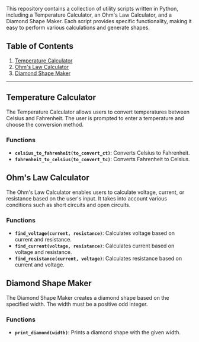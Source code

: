 This repository contains a collection of utility scripts written in Python, including a Temperature Calculator, an Ohm's Law Calculator, and a Diamond Shape Maker. Each script provides specific functionality, making it easy to perform various calculations and generate shapes.

## Table of Contents

1. [Temperature Calculator](#temperature-calculator)
2. [Ohm's Law Calculator](#ohms-law-calculator)
3. [Diamond Shape Maker](#diamond-shape-maker)

---

## Temperature Calculator

The Temperature Calculator allows users to convert temperatures between Celsius and Fahrenheit. The user is prompted to enter a temperature and choose the conversion method.

### Functions

- **`celsius_to_fahrenheit(to_convert_ct)`**: Converts Celsius to Fahrenheit.
- **`fahrenheit_to_celsius(to_convert_tc)`**: Converts Fahrenheit to Celsius.

## Ohm's Law Calculator

The Ohm's Law Calculator enables users to calculate voltage, current, or resistance based on the user's input. It takes into account various conditions such as short circuits and open circuits.

### Functions

- **`find_voltage(current, resistance)`**: Calculates voltage based on current and resistance.
- **`find_current(voltage, resistance)`**: Calculates current based on voltage and resistance.
- **`find_resistance(current, voltage)`**: Calculates resistance based on current and voltage.

## Diamond Shape Maker

The Diamond Shape Maker creates a diamond shape based on the specified width. The width must be a positive odd integer.

### Functions

- **`print_diamond(width)`**: Prints a diamond shape with the given width.
